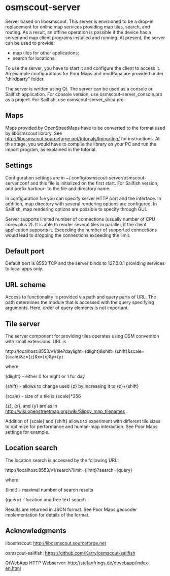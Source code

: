# osmscout-server

Server based on libosmscout. This server is envisioned to be a drop-in
replacement for online map services providing map tiles, search, and
routing. As a result, an offline operation is possible if the device
has a server and map client programs installed and running. At
present, the server can be used to provide:
* map tiles for other applications;
* search for locations.

To use the server, you have to start it and configure the client to
access it. An example configurations for Poor Maps and modRana are
provided under "thirdparty" folder.

The server is written using Qt. The server can be used as a console or
Sailfish application. For console version, use
osmscout-server_console.pro as a project. For Sailfish, use
osmscout-server_silica.pro.

## Maps

Maps provided by OpenStreetMaps have to be converted to the format
used by libosmscout library. See
http://libosmscout.sourceforge.net/tutorials/Importing/ for
instructions. At this stage, you would have to compile the library on
your PC and run the import program, as explained in the tutorial.

## Settings

Configuration settings are in
~/.config/osmscout-server/osmscout-server.conf and this file is
initialized on the first start. For Sailfish version, add prefix
harbour- to the file and directory name.

In configuration file you can specify server HTTP port and the
interface. In addition, map directory with several rendering options
are configured. In Sailfish, map rendering options are possible to
specify through GUI.

Server supports limited number of connections (usually number of CPU
cores plus 2). It is able to render several tiles in parallel, if the
client application supports it. Exceeding the number of supported
connections would lead to dropping the connections exceeding the
limit.


## Default port

Default port is 8553 TCP and the server binds to 127.0.0.1 providing
services to local apps only.


## URL scheme

Access to functionality is provided via path and query parts of
URL. The path determines the module that is accessed with the query
specifying arguments. Here, order of query elements is not important.


## Tile server

The server component for providing tiles operates using OSM convention
with small extensions. URL is

http://localhost:8553/v1/tile?daylight={dlight}&shift={shift}&scale={scale}&z={z}&x={x}&y={y}

where

{dlight} - either 0 for night or 1 for day

{shift} - allows to change used {z} by increasing it to {z}+{shift}

{scale} - size of a tile is {scale}*256

{z}, {x}, and {y} are as in http://wiki.openstreetmap.org/wiki/Slippy_map_tilenames .

Addition of {scale} and {shift} allows to experiment with different
tile sizes to optimize for performance and human-map interaction. See
Poor Maps settings for example.


## Location search

The location search is accessed by the following URL:

http://localhost:8553/v1/search?limit={limit}?search={query}

where

{limit} - maximal number of search results

{query} - location and free text search

Results are returned in JSON format. See Poor Maps geocoder
implementation for details of the format.


## Acknowledgments

libosmscout: http://libosmscout.sourceforge.net

osmscout-sailfish: https://github.com/Karry/osmscout-sailfish

QtWebApp HTTP Webserver: http://stefanfrings.de/qtwebapp/index-en.html
